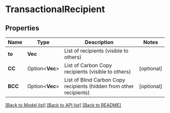 # TransactionalRecipient

## Properties

Name | Type | Description | Notes
------------ | ------------- | ------------- | -------------
**to** | **Vec<String>** | List of recipients (visible to others) | 
**CC** | Option<**Vec<String>**> | List of Carbon Copy recipients (visible to others) | [optional]
**BCC** | Option<**Vec<String>**> | List of Blind Carbon Copy recipients (hidden from other recipients) | [optional]

[[Back to Model list]](../README.md#documentation-for-models) [[Back to API list]](../README.md#documentation-for-api-endpoints) [[Back to README]](../README.md)


